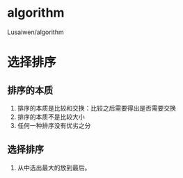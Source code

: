 # algorithm
Lusaiwen/algorithm

# 选择排序
## 排序的本质
1. 排序的本质是比较和交换：比较之后需要得出是否需要交换
2. 排序的本质不是比较大小
3. 任何一种排序没有优劣之分
## 选择排序
1. 从中选出最大的放到最后。


